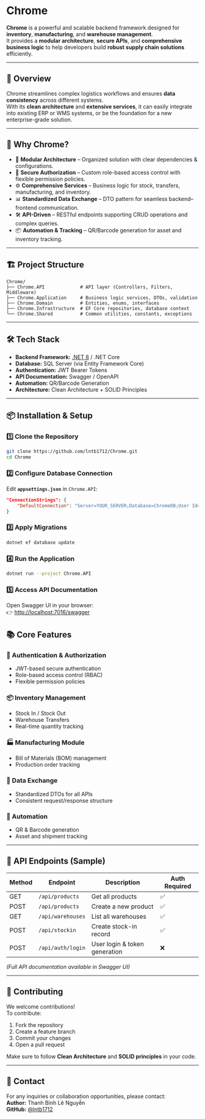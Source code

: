 # Chrome

**Chrome** is a powerful and scalable backend framework designed for **inventory**, **manufacturing**, and **warehouse management**.  
It provides a **modular architecture**, **secure APIs**, and **comprehensive business logic** to help developers build **robust supply chain solutions** efficiently.

---

## 📜 Overview

Chrome streamlines complex logistics workflows and ensures **data consistency** across different systems.  
With its **clean architecture** and **extensive services**, it can easily integrate into existing ERP or WMS systems, or be the foundation for a new enterprise-grade solution.

---

## 🚀 Why Chrome?

- 🧩 **Modular Architecture** – Organized solution with clear dependencies & configurations.
- 🔐 **Secure Authorization** – Custom role-based access control with flexible permission policies.
- ⚙️ **Comprehensive Services** – Business logic for stock, transfers, manufacturing, and inventory.
- 📊 **Standardized Data Exchange** – DTO pattern for seamless backend–frontend communication.
- 🛠 **API-Driven** – RESTful endpoints supporting CRUD operations and complex queries.
- 📦 **Automation & Tracking** – QR/Barcode generation for asset and inventory tracking.

---

## 🏗️ Project Structure

```
Chrome/
├── Chrome.API             # API layer (Controllers, Filters, Middleware)
├── Chrome.Application     # Business logic services, DTOs, validation
├── Chrome.Domain          # Entities, enums, interfaces
├── Chrome.Infrastructure  # EF Core repositories, database context
└── Chrome.Shared          # Common utilities, constants, exceptions
```

---

## 🛠️ Tech Stack

- **Backend Framework:** [.NET 8](https://dotnet.microsoft.com/) / .NET Core  
- **Database:** SQL Server (via Entity Framework Core)  
- **Authentication:** JWT Bearer Tokens  
- **API Documentation:** Swagger / OpenAPI  
- **Automation:** QR/Barcode Generation  
- **Architecture:** Clean Architecture + SOLID Principles  

---

## 📦 Installation & Setup

### 1️⃣ Clone the Repository
```bash
git clone https://github.com/lntb1712/Chrome.git
cd Chrome
```

### 2️⃣ Configure Database Connection
Edit **`appsettings.json`** in `Chrome.API`:
```json
"ConnectionStrings": {
    "DefaultConnection": "Server=YOUR_SERVER;Database=ChromeDB;User Id=sa;Password=YOUR_PASSWORD;"
}
```

### 3️⃣ Apply Migrations
```bash
dotnet ef database update
```

### 4️⃣ Run the Application
```bash
dotnet run --project Chrome.API
```

### 5️⃣ Access API Documentation
Open Swagger UI in your browser:  
👉 [http://localhost:7016/swagger](http://localhost:7016/swagger)


## 📚 Core Features

### 🔐 Authentication & Authorization
- JWT-based secure authentication
- Role-based access control (RBAC)
- Flexible permission policies

### 📦 Inventory Management
- Stock In / Stock Out
- Warehouse Transfers
- Real-time quantity tracking

### 🏭 Manufacturing Module
- Bill of Materials (BOM) management
- Production order tracking

### 🔄 Data Exchange
- Standardized DTOs for all APIs
- Consistent request/response structure

### 🤖 Automation
- QR & Barcode generation
- Asset and shipment tracking

---

## 📂 API Endpoints (Sample)

| Method | Endpoint               | Description                  | Auth Required |
|--------|-----------------------|------------------------------|---------------|
| GET    | `/api/products`       | Get all products              | ✅            |
| POST   | `/api/products`       | Create a new product          | ✅            |
| GET    | `/api/warehouses`     | List all warehouses           | ✅            |
| POST   | `/api/stockin`        | Create stock-in record        | ✅            |
| POST   | `/api/auth/login`     | User login & token generation | ❌            |

*(Full API documentation available in Swagger UI)*

---

## 🤝 Contributing

We welcome contributions!  
To contribute:
1. Fork the repository
2. Create a feature branch
3. Commit your changes
4. Open a pull request

Make sure to follow **Clean Architecture** and **SOLID principles** in your code.

---
## 📧 Contact

For any inquiries or collaboration opportunities, please contact:  
**Author:** Thanh Bình Lê Nguyễn  
**GitHub:** [@lntb1712](https://github.com/lntb1712)  
